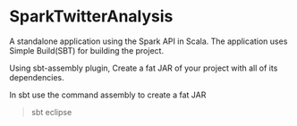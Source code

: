 SparkTwitterAnalysis
====================

A standalone application using the Spark API in Scala. The application uses Simple Build(SBT) for building the project.

Using sbt-assembly plugin, Create a fat JAR of your project with all of its dependencies.

In sbt use the command assembly to create a fat JAR

> sbt eclipse
